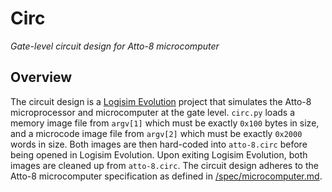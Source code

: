# Circ

_Gate-level circuit design for Atto-8 microcomputer_

## Overview

The circuit design is a [Logisim Evolution](https://github.com/logisim-evolution/logisim-evolution) project that simulates the Atto-8 microprocessor and microcomputer at the gate level. `circ.py` loads a memory image file from `argv[1]` which must be exactly `0x100` bytes in size, and a microcode image file from `argv[2]` which must be exactly `0x2000` words in size. Both images are then hard-coded into `atto-8.circ` before being opened in Logisim Evolution. Upon exiting Logisim Evolution, both images are cleaned up from `atto-8.circ`. The circuit design adheres to the Atto-8 microcomputer specification as defined in [/spec/microcomputer.md](../spec/microcomputer.md).
